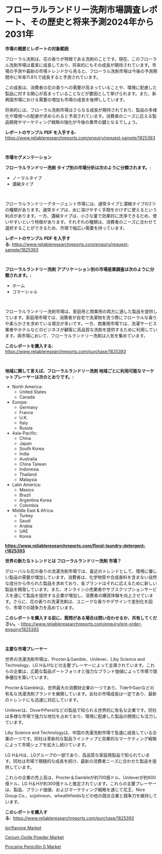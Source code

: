 <p><h1>フローラルランドリー洗剤市場調査レポート、その歴史と将来予測2024年から2031年</h1></p><p><strong>市場の概要とレポートの対象範囲</strong></p>
<p><p>フローラル洗剤は、花の香りが特徴である洗剤のことです。現在、このフローラル洗剤市場は着実に成長しており、将来的にもその成長が期待されています。市場の予測や最新の市場トレンドから見ると、フローラル洗剤市場は今後の予測期間中に年率11.8%で成長すると予測されています。</p><p>この成長は、消費者の花の香りへの需要が高まっていることや、環境に配慮した製品に対する関心が高まっていることなどが要因として挙げられます。また、新興国市場における需要の増加も市場の成長を後押ししています。</p><p>将来的には、フローラル洗剤市場はさらなる成長が期待されており、製品の多様化や環境への配慮が求められると予測されています。消費者のニーズに応える製品開発やマーケティング戦略の強化が今後の業界の鍵となるでしょう。</p></p>
<p><strong>レポートのサンプル PDF を入手する:</strong> <a href="https://www.reliableresearchreports.com/enquiry/request-sample/1825393">https://www.reliableresearchreports.com/enquiry/request-sample/1825393</a></p>
<p>&nbsp;</p>
<p><strong>市場セグメンテーション</strong></p>
<p><strong>フローラルランドリー洗剤 タイプ別の市場分析は次のように分類されます。:</strong></p>
<p><ul><li>ノーマルタイプ</li><li>濃縮タイプ</li></ul></p>
<p>&nbsp;</p>
<p><p>フローラルランドリーデタージェント市場には、通常タイプと濃縮タイプの2つの種類があります。通常タイプは、水に溶けやすく手間をかけずに使えるという利点があります。一方、濃縮タイプは、小さな量で効果的に洗浄できるため、使いやすいという特徴があります。それぞれの種類は、消費者のニーズに合わせて選択することができるため、市場で幅広い需要を持っています。</p></p>
<p><strong>レポートのサンプル PDF を入手する:</strong>&nbsp;<a href="https://www.reliableresearchreports.com/enquiry/request-sample/1825393">https://www.reliableresearchreports.com/enquiry/request-sample/1825393</a></p>
<p>&nbsp;</p>
<p><strong> フローラルランドリー洗剤 アプリケーション別の市場産業調査は次のように分類されます。:</strong></p>
<p><ul><li>ホーム</li><li>コマーシャル</li></ul></p>
<p>&nbsp;</p>
<p><p>フローラルランドリー洗剤市場は、家庭用と商業用の両方に適した製品を提供しています。家庭用市場では、消費者が自宅で洗濯物を洗う際にフローラルな香りや柔らかさを求めている場合が多いです。一方、商業用市場では、洗濯サービス業者やホテルなどのビジネスが顧客に高品質な洗剤を提供するために利用しています。両市場において、フローラルランドリー洗剤は人気を集めています。</p></p>
<p><strong>このレポートを購入する:</strong>&nbsp; <a href="https://www.reliableresearchreports.com/purchase/1825393">https://www.reliableresearchreports.com/purchase/1825393</a></p>
<p>&nbsp;</p>
<p><strong>地域に関して言えば、フローラルランドリー洗剤 地域ごとに利用可能なマーケットプレーヤーは次のとおりです。:</strong></p>
<p><ul>
    <li>
        North America:
        <ul>
            <li>United States</li>
            <li>Canada</li>
        </ul>
    </li>
    <li>
        Europe:
        <ul>
            <li>Germany</li>
            <li>France</li>
            <li>U.K.</li>
            <li>Italy</li>
            <li>Russia</li>
        </ul>
    </li>
    <li>
        Asia-Pacific:
        <ul>
            <li>China</li>
            <li>Japan</li>
            <li>South Korea</li>
            <li>India</li>
            <li>Australia</li>
            <li>China Taiwan</li>
            <li>Indonesia</li>
            <li>Thailand</li>
            <li>Malaysia</li>
        </ul>
    </li>
    <li>
        Latin America:
        <ul>
            <li>Mexico</li>
            <li>Brazil</li>
            <li>Argentina Korea</li>
            <li>Colombia</li>
        </ul>
    </li>
    <li>
        Middle East & Africa:
        <ul>
            <li>Turkey</li>
            <li>Saudi</li>
            <li>Arabia</li>
            <li>UAE</li>
            <li>Korea</li>
        </ul>
    </li>
    </ul></p>
<p><strong><a href="https://www.reliableresearchreports.com/floral-laundry-detergent-r1825393">https://www.reliableresearchreports.com/floral-laundry-detergent-r1825393</a></strong>&nbsp;</p>
<p><strong>世界の新たなトレンドとは フローラルランドリー洗剤 市場？</strong></p>
<p><p>グローバルな花の香りの洗濯洗剤市場では、最近のトレンドとして、環境に優しい製品の需要が増加しています。消費者は、化学物質や合成香料を含まない自然な成分から作られた製品を求めており、各ブランドはそれに応えるために新しい製品を開発しています。また、オンライン小売業者やサブスクリプションサービスを通じて製品を提供する企業が増加し、消費者の購買体験を向上させています。さらに、花の香りの洗濯洗剤は、ユニークな香りやデザインで差別化を図り、市場での競争力を高めています。</p></p>
<p><strong>このレポートを購入する前に、質問がある場合は問い合わせるか、共有してください。</strong>- <a href="https://www.reliableresearchreports.com/enquiry/pre-order-enquiry/1825393">https://www.reliableresearchreports.com/enquiry/pre-order-enquiry/1825393</a></p>
<p>&nbsp;</p>
<p><strong>主要な市場プレーヤー</strong></p>
<p><p>世界の洗濯洗剤市場は、Procter＆Gamble、Unilever、Liby Science and Technology、LG H＆Hなどの主要プレーヤーによって主導されています。これらの企業は、広範な製品ポートフォリオと強力なブランド価値によって市場で競争優位を築いています。</p><p>Procter＆Gambleは、世界最大の消費財企業の一つであり、TideやGainなどの有名な洗濯洗剤ブランドを展開しています。会社の市場成長は一定であり、最新のトレンドにも迅速に対応しています。</p><p>Unileverは、DoveやPersilなどの製品で知られる世界的に有名な企業です。同社は多様な市場で強力な地位を占めており、環境に配慮した製品の開発にも注力しています。</p><p>Liby Science and Technologyは、中国の洗濯洗剤市場で急速に成長している企業の一つです。同社は革新的な製品ラインナップと効果的なマーケティング戦略によって市場シェアを拡大し続けています。</p><p>LG H＆Hは、LGグループの一部であり、高品質な家庭用製品で知られています。同社は市場で積極的な成長を続け、最新の消費者ニーズに合わせた製品を提供しています。</p><p>これらの企業の売上高は、Procter＆Gambleが約700億ドル、Unileverが約600億ドル、LG H＆Hが約300億ドルと推定されています。これらの主要プレーヤーは、製品、ブランド価値、およびマーケティング戦略を通じて花王、Nice Group Co.、scjohnson、whealthfieldsなどの他の競合企業と競争力を維持しています。</p></p>
<p><strong>このレポートを購入する:</strong>&nbsp;&nbsp;<a href="https://www.reliableresearchreports.com/purchase/1825393">https://www.reliableresearchreports.com/purchase/1825393</a></p>
<p><p><a href="https://www.linkedin.com/pulse/ipriflavone-market-size-share-global-analysis-report-2024-xb5me?trackingId=KoRYlY2JC0fhqZxETf3w%2Fw%3D%3D">Ipriflavone Market</a></p><p><a href="https://www.linkedin.com/pulse/cerium-oxide-powder-market-size-growing-forecasted-period-5tmze?trackingId=xT9YQQ3vLGbLxjFRWqsiKA%3D%3D">Cerium Oxide Powder Market</a></p><p><a href="https://www.linkedin.com/pulse/procaine-penicillin-g-market-size-share-global-analysis-mffne?trackingId=aOGuakehea0dUjNBx0a9Aw%3D%3D">Procaine Penicillin G Market</a></p></p>